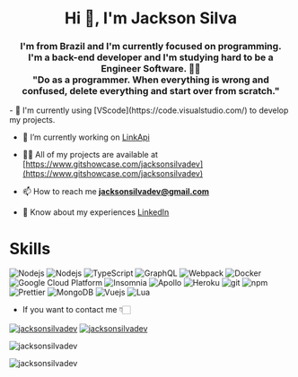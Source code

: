 
<h1 align="center">Hi 👋, I'm Jackson Silva </h1> 
<h3 align="center">I'm from Brazil and I'm currently focused on programming. <br>
I'm a back-end developer and I'm studying hard to be a Engineer Software. 👨‍💻 <br>
"Do as a programmer. When everything is wrong and confused, delete everything and start over from scratch." <br>
</h3>
- 🔧 I'm currently using [VScode](https://code.visualstudio.com/) to develop my projects.

- 🔭 I’m currently working on [LinkApi](https://www.linkapi.solutions/)

- 👨‍💻 All of my projects are available at [https://www.gitshowcase.com/jacksonsilvadev](https://www.gitshowcase.com/jacksonsilvadev)

- 📫 How to reach me **jacksonsilvadev@gmail.com**

- 📄 Know about my experiences [LinkedIn](https://www.linkedin.com/in/jacksonsilvadev/)



#  Skills

<p>
  <img alt="Nodejs" src="https://img.shields.io/badge/JavaScript-F7DF1E?style=flat-square&logo=javascript&logoColor=black" />
  <img alt="Nodejs" src="https://img.shields.io/badge/-Nodejs-43853d?style=flat-square&logo=Node.js&logoColor=white" />
  <img alt="TypeScript" src="https://img.shields.io/badge/-TypeScript-007ACC?style=flat-square&logo=typescript&logoColor=white" />
  <img alt="GraphQL" src="https://img.shields.io/badge/-GraphQL-E10098?style=flat-square&logo=graphql&logoColor=white" />
  <img alt="Webpack" src="https://img.shields.io/badge/-Webpack-8DD6F9?style=flat-square&logo=webpack&logoColor=white" /> 
  <img alt="Docker" src="https://img.shields.io/badge/-Docker-46a2f1?style=flat-square&logo=docker&logoColor=white" />
  <img alt="Google Cloud Platform" src="https://img.shields.io/badge/-Google_Cloud_Platform-1a73e8?style=flat-square&logo=google-cloud&logoColor=white" />
  <img alt="Insomnia" src="https://img.shields.io/badge/-Insomnia-5849BE?style=flat-square&logo=insomnia&logoColor=white" />
  <img alt="Apollo" src="https://img.shields.io/badge/-Apollo%20GraphQL-311C87?style=flat-square&logo=apollo-graphql&logoColor=white" />
  <img alt="Heroku" src="https://img.shields.io/badge/-Heroku-430098?style=flat-square&logo=heroku&logoColor=white" />
  <img alt="git" src="https://img.shields.io/badge/-Git-F05032?style=flat-square&logo=git&logoColor=white" />
  <img alt="npm" src="https://img.shields.io/badge/-NPM-CB3837?style=flat-square&logo=npm&logoColor=white" />
  <img alt="Prettier" src="https://img.shields.io/badge/-Prettier-F7B93E?style=flat-square&logo=prettier&logoColor=white" />
  <img alt="MongoDB" src="https://img.shields.io/badge/-MongoDB-13aa52?style=flat-square&logo=mongodb&logoColor=white" />
  <img alt="Vuejs" src="https://img.shields.io/badge/vue-brightgreen.svg?style=flat-square&logo=Vue.JS&logoColor=white" />
  <img alt="Lua" src="https://img.shields.io/badge/Lua-2C2D72?style=flat-square=lua&logoColor=white" />
</p>

- If you want to contact me 👇🏻
<p align="left">
<a href="https://linkedin.com/in/jacksonsilvadev" target="blank"><img align="center" src="https://camo.githubusercontent.com/f0382f63e92017cf214068e4a5a86b547ce7cbb133c898e7aa2ddb852f95c350/68747470733a2f2f696d672e736869656c64732e696f2f62616467652f4c696e6b6564496e2d3030373742353f7374796c653d666f722d7468652d6261646765266c6f676f3d6c696e6b6564696e266c6f676f436f6c6f723d77686974652675726c3d6c696e6b6564696e2e636f6d2f696e2f6a61636b736f6e73696c76616465762f" alt="jacksonsilvadev" /></a>
<a href="https://instagram.com/jacksonsilvadev" target="blank"><img align="center" src="https://camo.githubusercontent.com/c56a17141b95e8ad308b95adc1b3a23347c1ffa59c5e71bc51f19d42e714111d/68747470733a2f2f696d672e736869656c64732e696f2f62616467652f496e7374616772616d2d4534343035463f7374796c653d666f722d7468652d6261646765266c6f676f3d696e7374616772616d266c6f676f436f6c6f723d7768697465266c696e6b3d696e7374616772616d2f6a61636b736f6e73696c7661646576" alt="jacksonsilvadev" /></a>
</p>

<p><img align="center" src="https://github-readme-stats.vercel.app/api?username=jacksonsilvadev&show_icons=true&theme=dark&locale=en" alt="jacksonsilvadev" /></p>

<p>&nbsp;<img align="left" src="https://github-readme-stats.vercel.app/api/top-langs?username=jacksonsilvadev&show_icons=true&locale=en&layout=compact&theme=dark" alt="jacksonsilvadev" /></p>


